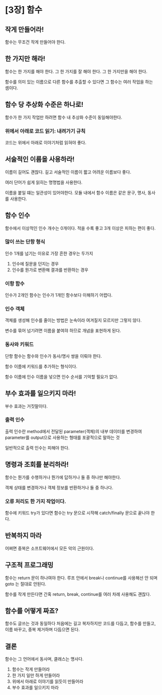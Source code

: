 # [3장] 함수

## 작게 만들어라!

함수는 무조건 작게 만들어야 한다.

## 한 가지만 해라!

함수는 한 가지를 해야 한다. 그 한 가지를 잘 해야 한다. 그 한 가지만을 해야 한다.

함수를 의미 있는 이름으로 다른 함수를 추출할 수 있다면 그 함수는 여러 작업을 하는 셈이다.

## 함수 당 추상화 수준은 하나로!

함수가 한 가지 작업만 하려면 함수 내 추상화 수준이 동일해야한다.

### 위에서 아래로 코드 읽기: 내려가기 규칙

코드는 위에서 아래로 이야기처럼 읽혀야 좋다.

## 서술적인 이름을 사용하라!

이름이 길어도 괜찮다. 길고 서술적인 이름이 짧고 어려운 이름보다 좋다.

여러 단어가 쉽게 읽히는 명명법을 사용한다.

이름을 붙일 떄는 일관성이 있어야한다. 모듈 내에서 함수 이름은 같은 문구, 명사, 동사를 사용한다.

## 함수 인수

함수에서 이상적인 인수 개수는 0개이다. 적을 수록 좋고 3개 이상은 피하는 편이 좋다.

### 많이 쓰는 단항 형식

인수 1개를 넘기는 이유로 가장 흔한 경우는 두가지

1. 인수에 질문을 던지는 경우
2. 인수를 뭔가로 변환해 결과를 반환하는 경우

### 이항 함수

인수가 2개인 함수는 인수가 1개인 함수보다 이해하기 어렵다.

### 인수 객체

객체를 생성해 인수를 줄이는 방법은 눈속이라 여겨질지 모르지만 그렇지 않다.

변수를 묶어 넘기려면 이름을 붙여햐 하므로 개념을 표현하게 된다.

### 동사와 키워드

단항 함수는 함수와 인수가 동사/명사 쌍을 이뤄야 한다.

함수 이름에 키워드를 추가하는 형식이다.

함수 이름에 인수 이름을 넣으면 인수 순서를 기억할 필요가 없다.

## 부수 효과를 일으키지 마라!

부수 효과는 거짓말이다.

### 출력 인수

출력 인수란 method에서 전달된 parameter(객체)의 내부 데이터를 변경하여 parameter를 output으로 사용하는 형태를 포괄적으로 말하는 것

일반적으로 출력 인수는 피해야 한다.

## 명령과 조회를 분리하라!

함수는 뭔가를 수행하거나 뭔가에 답하거나 둘 중 하나만 해야한다.

객체 상태를 변경하거나 객체 정보를 반환하거나 둘 중 하나다.

### 오류 처리도 한 가지 작업이다.

함수에 키워드 try가 있다면 함수는 try 문으로 시작해 catch/finally 문으로 끝나야 한다.

## 반복하지 마라

어쩌면 중복은 소프트웨어에서 모든 악의 근원이다.

## 구조적 프로그래밍

함수는 return 문이 하나여야 한다. 루프 안에서 break나 continue를 사용해선 안 되며 goto 는 절대로 안된다.

함수를 작게 만든다면 간혹 return, break, continue를 여러 차례 사용해도 괜찮다.

## 함수를 어떻게 짜죠?

함수도 글쓰는 것과 동일하다 처음에는 길고 복자하지만 코드를 다듬고, 함수를 만들고, 이름 바꾸고, 중복 제거하며 다듬으면 된다.

## 결론

함수는 그 언어에서 동사며, 클래스는 명사다.

1. 함수는 작게 만들어라
2. 한 가지 일만 하게 만들어라
3. 위에서 아래로 이야기를 읽듯이 만들어라
4. 부수 효과를 일으키지 마라
